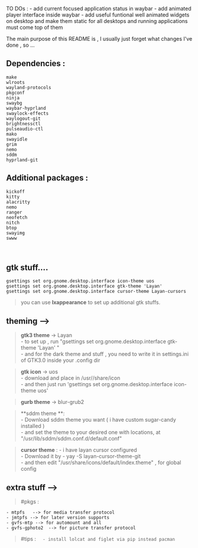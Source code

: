 TO DOs :
	- add current focused application status in waybar
	- add animated player interface inside waybar
	- add useful funtional well animated widgets on desktop and make them static for all desktops and running applications must come top of them


The main purpose of this README is , I usually just forget what changes I've done , so ... 


## Dependencies :

```
make   
wlroots   
wayland-protocols   
pkgconf    
ninja   
swaybg    
waybar-hyprland   
swaylock-effects   
waylogout-git   
brightnessctl  
pulseaudio-ctl  
mako  
swayidle    
grim 
nemo   
sddm
hyprland-git 
```
## Additional packages :
	kickoff  
	kitty  
	alacritty  
	nemo  
	ranger  
	neofetch  
	nitch  
	btop  
	swayimg 
	swww 
		

<br>

## gtk stuff....  

	gsettings set org.gnome.desktop.interface icon-theme uos  
	gsettings set org.gnome.desktop.interface gtk-theme 'Layan'  
	gsettings set org.gnome.desktop.interface cursor-theme Layan-cursors  
> you can use **lxappearance** to set up additional gtk stuffs. 	

## theming -->
  
> **gtk3 theme** -> Layan  
	- to set up , run "gsettings set org.gnome.desktop.interface gtk-theme 'Layan' "   
	- and for the dark theme and stuff , you need to write it in settings.ini of GTK3.0          inside your .config dir   
  
> **gtk icon** -> uos  
	- download and place in /usr//share/icon   
	- and then just run 'gsettings set org.gnome.desktop.interface icon-theme uos'   
  
> **gurb theme** -> blur-grub2    
  
> **sddm theme **:  
	- Download sddm theme you want ( i have custom sugar-candy installed )   
	- and set the theme to your desired one with locations, at "/usr/lib/sddm/sddm.conf.d/default.conf"   
  
> **cursor theme** :
	- i have layan cursor configured  
	- Download it by - yay -S layan-cursor-theme-git  
	- and then edit "/usr/share/icons/default/index.theme" , for global config  




## extra stuff -->  
    
> #pkgs :  
	
	- mtpfs   --> for media transfer protocol  
	- jmtpfs --> for later version supports  
	- gvfs-mtp --> for automount and all  
	- gvfs-gphoto2  --> for picture transfer protocol  



> #tips :
	```  
	- install lolcat and figlet via pip instead pacman  
        ```
	
